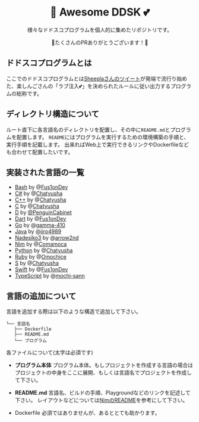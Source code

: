 <div align="center"><h1> 👏 Awesome DDSK 💕 </h1>

様々なドドスコプログラムを個人的に集めたリポジトリです。

🎉たくさんのPRありがとうございます！🎉
</div>

## ドドスコプログラムとは

ここでのドドスコプログラムとは[Sheeplaさんのツイート](https://twitter.com/Sheeeeepla/status/1554028833942441984?s=20&t=7NM1CBCnhpZsp3-4JfXBwg)が発端で流行り始めた、楽しんごさんの「ラブ注入💕」を決められたルールに従い出力するプログラムの総称です。

## ディレクトリ構造について

ルート直下に各言語名のディレクトリを配置し、その中に`README.md`とプログラムを配置します。
`README`にはプログラムを実行するための環境構築の手順と、実行手順を記載します。
出来ればWeb上で実行できるリンクやDockerfileなども合わせて配置したいです。

## 実装された言語の一覧

- [Bash](./Bash) by @[Fus1onDev](https://github.com/Fus1onDev)
- [C#](./C#) by @[Chatyusha](https://github.com/Chatyusha)
- [C++](./C++) by @[Chatyusha](https://github.com/Chatyusha)
- [C](./C) by @[Chatyusha](https://github.com/Chatyusha)
- [D](./D) by [@PenguinCabinet](https://github.com/PenguinCabinet)
- [Dart](./Dart) by @[Fus1onDev](https://github.com/Fus1onDev)
- [Go](./Go) by @[gamma-410](https://github.com/gamma-410)
- [Java](./Java) by @[jiro4989](https://github.com/jiro4989)
- [Nadesiko3](./Nadesiko3) by @[arrow2nd](https://github.com/arrow2nd)
- [Nim](./Nim) by @[Comamoca](https://github.com/Comamoca)
- [Python](./Python) by @[Chatyusha](https://github.com/Chatyusha)
- [Ruby](./Ruby) by @[Omochice](https://github.com/Omochice)
- [S](./S) by @[Chatyusha](https://github.com/Chatyusha)
- [Swift](./Swift) by @[Fus1onDev](https://github.com/Fus1onDev) 
- [TypeScript](./TypeScript) by @[mochi-sann](https://github.com/mochi-sann)

## 言語の追加について

言語を追加する際は以下のような構造で追加して下さい。

```
└── 言語名
   ├── Dockerfile
   ├── README.md 
   └── プログラム
```

各ファイルについて(太字は必須です)

- **プログラム本体**
プログラム本体。もしプロジェクトを作成する言語の場合はプロジェクトの中身をここに展開、もしくは言語名でプロジェクトを作成して下さい。

- **README.md**
言語名、ビルドの手順、Playgroundなどのリンクを記述して下さい。
レイアウトなどについては[NimのREADME](./Nim/README.md)を参考にして下さい。

- Dockerfile
必須ではありませんが、あるととても助かります。
